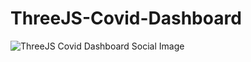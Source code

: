 # ThreeJS-Covid-Dashboard
![ThreeJS Covid Dashboard Social Image](https://repository-images.githubusercontent.com/453825216/b6c05f85-974a-4cef-bbd3-e49a605669a3)
